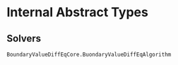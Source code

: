 # Internal Abstract Types

## Solvers

```@docs
BoundaryValueDiffEqCore.BuondaryValueDiffEqAlgorithm
```
